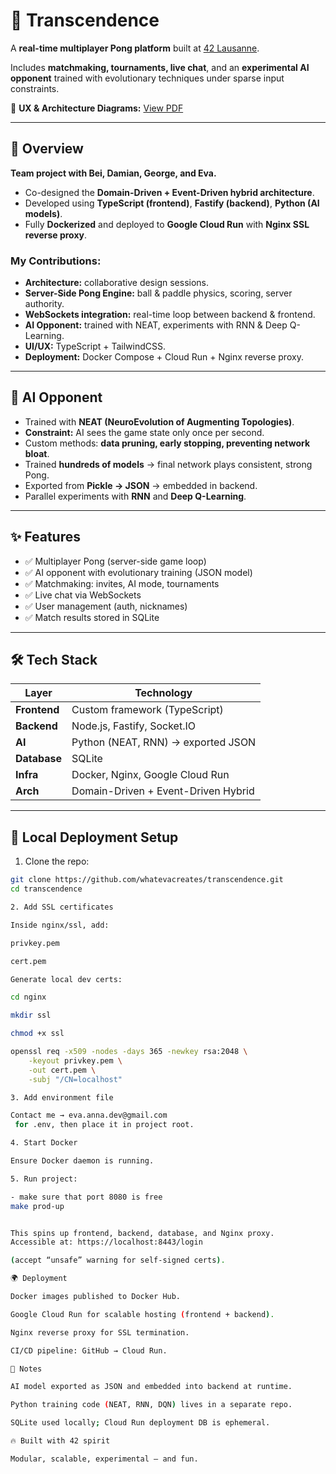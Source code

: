 # 🏓 Transcendence  

A **real-time multiplayer Pong platform** built at [42 Lausanne](https://42lausanne.ch).  

Includes **matchmaking, tournaments, live chat**, and an **experimental AI opponent** trained with evolutionary techniques under sparse input constraints.  

📄 **UX & Architecture Diagrams:** [View PDF](https://acrobat.adobe.com/id/urn:aaid:sc:EU:83ee3520-7ebc-48e5-82e7-3dc6379fe66c)  

---

## 📌 Overview  

**Team project with Bei, Damian, George, and Eva.**  
- Co-designed the **Domain-Driven + Event-Driven hybrid architecture**.  
- Developed using **TypeScript (frontend)**, **Fastify (backend)**, **Python (AI models)**.  
- Fully **Dockerized** and deployed to **Google Cloud Run** with **Nginx SSL reverse proxy**.  

### My Contributions:  
- **Architecture:** collaborative design sessions.  
- **Server-Side Pong Engine:** ball & paddle physics, scoring, server authority.  
- **WebSockets integration:** real-time loop between backend & frontend.  
- **AI Opponent:** trained with NEAT, experiments with RNN & Deep Q-Learning.  
- **UI/UX:** TypeScript + TailwindCSS.  
- **Deployment:** Docker Compose + Cloud Run + Nginx reverse proxy.  

---

## 🤖 AI Opponent  

- Trained with **NEAT (NeuroEvolution of Augmenting Topologies)**.  
- **Constraint:** AI sees the game state only once per second.  
- Custom methods: **data pruning, early stopping, preventing network bloat**.  
- Trained **hundreds of models** → final network plays consistent, strong Pong.  
- Exported from **Pickle → JSON** → embedded in backend.  
- Parallel experiments with **RNN** and **Deep Q-Learning**.  

---

## ✨ Features  

- ✅ Multiplayer Pong (server-side game loop)  
- ✅ AI opponent with evolutionary training (JSON model)  
- ✅ Matchmaking: invites, AI mode, tournaments  
- ✅ Live chat via WebSockets  
- ✅ User management (auth, nicknames)  
- ✅ Match results stored in SQLite  

---

## 🛠 Tech Stack  

| Layer       | Technology                              |  
|-------------|-----------------------------------------|  
| **Frontend** | Custom framework (TypeScript)           |  
| **Backend**  | Node.js, Fastify, Socket.IO             |  
| **AI**       | Python (NEAT, RNN) → exported JSON      |  
| **Database** | SQLite                                  |  
| **Infra**    | Docker, Nginx, Google Cloud Run         |  
| **Arch**     | Domain-Driven + Event-Driven Hybrid     |  

---

## 🔑 Local Deployment Setup  

1. Clone the repo:  
```bash
git clone https://github.com/whatevacreates/transcendence.git
cd transcendence

2. Add SSL certificates

Inside nginx/ssl, add:

privkey.pem

cert.pem

Generate local dev certs:

cd nginx

mkdir ssl

chmod +x ssl

openssl req -x509 -nodes -days 365 -newkey rsa:2048 \
    -keyout privkey.pem \
    -out cert.pem \
    -subj "/CN=localhost"

3. Add environment file

Contact me → eva.anna.dev@gmail.com
 for .env, then place it in project root.

4. Start Docker

Ensure Docker daemon is running.

5. Run project: 

- make sure that port 8080 is free
make prod-up


This spins up frontend, backend, database, and Nginx proxy.
Accessible at: https://localhost:8443/login

(accept “unsafe” warning for self-signed certs).

🌍 Deployment

Docker images published to Docker Hub.

Google Cloud Run for scalable hosting (frontend + backend).

Nginx reverse proxy for SSL termination.

CI/CD pipeline: GitHub → Cloud Run.

📌 Notes

AI model exported as JSON and embedded into backend at runtime.

Python training code (NEAT, RNN, DQN) lives in a separate repo.

SQLite used locally; Cloud Run deployment DB is ephemeral.

🔥 Built with 42 spirit

Modular, scalable, experimental — and fun.

